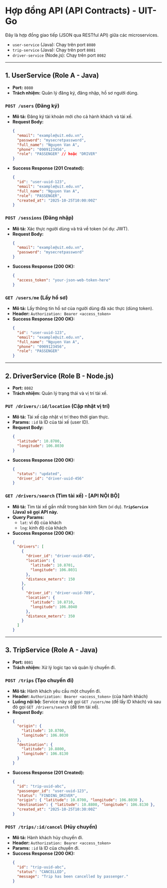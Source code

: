 # Hợp đồng API (API Contracts) - UIT-Go

Đây là hợp đồng giao tiếp (JSON qua RESTful API) giữa các microservices.
* `user-service` (Java): Chạy trên port `8080`
* `trip-service` (Java): Chạy trên port `8081`
* `driver-service` (Node.js): Chạy trên port `8082`

---

## 1. UserService (Role A - Java)
* **Port:** `8080`
* **Trách nhiệm:** Quản lý đăng ký, đăng nhập, hồ sơ người dùng.

### `POST /users` (Đăng ký)
* **Mô tả:** Đăng ký tài khoản mới cho cả hành khách và tài xế.
* **Request Body:**
    ```json
    {
      "email": "example@uit.edu.vn",
      "password": "mysecretpassword",
      "full_name": "Nguyen Van A",
      "phone": "0909123456",
      "role": "PASSENGER" // hoặc "DRIVER"
    }
    ```
* **Success Response (201 Created):**
    ```json
    {
      "id": "user-uuid-123",
      "email": "example@uit.edu.vn",
      "full_name": "Nguyen Van A",
      "role": "PASSENGER",
      "created_at": "2025-10-25T10:00:00Z"
    }
    ```

### `POST /sessions` (Đăng nhập)
* **Mô tả:** Xác thực người dùng và trả về token (ví dụ: JWT).
* **Request Body:**
    ```json
    {
      "email": "example@uit.edu.vn",
      "password": "mysecretpassword"
    }
    ```
* **Success Response (200 OK):**
    ```json
    {
      "access_token": "your-json-web-token-here"
    }
    ```

### `GET /users/me` (Lấy hồ sơ)
* **Mô tả:** Lấy thông tin hồ sơ của người dùng đã xác thực (dùng token).
* **Header:** `Authorization: Bearer <access_token>`
* **Success Response (200 OK):**
    ```json
    {
      "id": "user-uuid-123",
      "email": "example@uit.edu.vn",
      "full_name": "Nguyen Van A",
      "phone": "0909123456",
      "role": "PASSENGER"
    }
    ```

---

## 2. DriverService (Role B - Node.js)
* **Port:** `8082`
* **Trách nhiệm:** Quản lý trạng thái và vị trí tài xế.

### `PUT /drivers/:id/location` (Cập nhật vị trí)
* **Mô tả:** Tài xế cập nhật vị trí theo thời gian thực.
* **Params:** `:id` là ID của tài xế (user ID).
* **Request Body:**
    ```json
    {
      "latitude": 10.8700,
      "longitude": 106.8030
    }
    ```
* **Success Response (200 OK):**
    ```json
    {
      "status": "updated",
      "driver_id": "driver-uuid-456"
    }
    ```

### `GET /drivers/search` (Tìm tài xế) - **[API NỘI BỘ]**
* **Mô tả:** Tìm tài xế gần nhất trong bán kính 5km (ví dụ). **`TripService` (Java) sẽ gọi API này.**
* **Query Params:**
    * `lat`: vĩ độ của khách
    * `lng`: kinh độ của khách
* **Success Response (200 OK):**
    ```json
    {
      "drivers": [
        {
          "driver_id": "driver-uuid-456",
          "location": {
            "latitude": 10.8701,
            "longitude": 106.8031
          },
          "distance_meters": 150
        },
        {
          "driver_id": "driver-uuid-789",
          "location": {
            "latitude": 10.8710,
            "longitude": 106.8040
          },
          "distance_meters": 350
        }
      ]
    }
    ```

---

## 3. TripService (Role A - Java)
* **Port:** `8081`
* **Trách nhiệm:** Xử lý logic tạo và quản lý chuyến đi.

### `POST /trips` (Tạo chuyến đi)
* **Mô tả:** Hành khách yêu cầu một chuyến đi.
* **Header:** `Authorization: Bearer <access_token>` (của hành khách)
* **Luồng nội bộ:** Service này sẽ gọi `GET /users/me` (để lấy ID khách) và sau đó gọi `GET /drivers/search` (để tìm tài xế).
* **Request Body:**
    ```json
    {
      "origin": {
        "latitude": 10.8700,
        "longitude": 106.8030
      },
      "destination": {
        "latitude": 10.8800,
        "longitude": 106.8130
      }
    }
    ```
* **Success Response (201 Created):**
    ```json
    {
      "id": "trip-uuid-abc",
      "passenger_id": "user-uuid-123",
      "status": "FINDING_DRIVER",
      "origin": { "latitude": 10.8700, "longitude": 106.8030 },
      "destination": { "latitude": 10.8800, "longitude": 106.8130 },
      "created_at": "2025-10-25T10:30:00Z"
    }
    ```

### `POST /trips/:id/cancel` (Hủy chuyến)
* **Mô tả:** Hành khách hủy chuyến đi.
* **Header:** `Authorization: Bearer <access_token>`
* **Params:** `:id` là ID của chuyến đi.
* **Success Response (200 OK):**
    ```json
    {
      "id": "trip-uuid-abc",
      "status": "CANCELLED",
      "message": "Trip has been cancelled by passenger."
    }
    ```